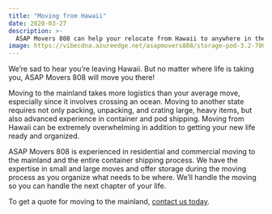 ```yaml
---
title: "Moving from Hawaii"
date: 2020-03-27
description: >-
  ASAP Movers 808 can help your relocate from Hawaii to anywhere in the mainland.
image: https://vibecdna.azureedge.net/asapmovers808/storage-pod-3.2-700.jpg
---
```

We’re sad to hear you’re leaving Hawaii. But no matter where life is taking you, ASAP Movers 808 will move you there!

Moving to the mainland takes more logistics than your average move, especially since it involves crossing an ocean. Moving to another state requires not only packing, unpacking, and crating large, heavy items, but also advanced experience in container and pod shipping. Moving from Hawaii can be extremely overwhelming in addition to getting your new life ready and organized.  

ASAP Movers 808 is experienced in residential and commercial moving to the mainland and the entire container shipping process. We have the expertise in small and large moves and offer storage during the moving process as you organize what needs to be where. We’ll handle the moving so you can handle the next chapter of your life. 

To get a quote for moving to the mainland, [contact us today](/contact).